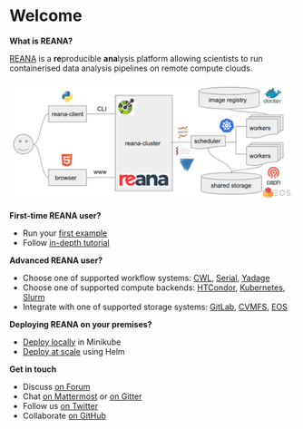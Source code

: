 # Welcome

**What is REANA?**

[REANA](http://www.reana.io) is a **re**producible **ana**lysis platform allowing scientists to run containerised data analysis pipelines on remote compute clouds.

![reana-platform-diagram](images/reana-platform-20181202.png)

**First-time REANA user?**

- Run your [first example](getting-started/first-example)
- Follow [in-depth tutorial](getting-started/tutorial)

**Advanced REANA user?**

- Choose one of supported workflow systems: [CWL](running-workflows/supported-systems/cwl), [Serial](running-workflows/supported-systems/serial), [Yadage](running-workflows/supported-systems/yadage)
- Choose one of supported compute backends: [HTCondor](advanced-usage/compute-backends/htcondor), [Kubernetes](advanced-usage/compute-backends/kubernetes), [Slurm](advanced-usage/compute-backends/slurm)
- Integrate with one of supported storage systems: [GitLab](advanced-usage/code-repositories/gitlab), [CVMFS](advanced-usage/code-repositories/cvmfs), [EOS](advanced-usage/storage-backends/eos)

**Deploying REANA on your premises?**

- [Deploy locally](development/deploying-locally) in Minikube
- [Deploy at scale](development/deploying-at-scale) using Helm

**Get in touch**

- Discuss [on Forum](https://forum.reana.io/)
- Chat [on Mattermost](https://mattermost.web.cern.ch/it-dep/channels/reana)  or [on Gitter](https://gitter.im/reanahub/reana)
- Follow us [on Twitter](https://twitter.com/reanahub)
- Collaborate [on GitHub](https://github.com/reanahub)
